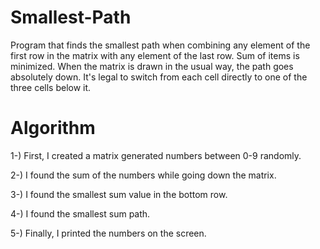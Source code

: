 # Smallest-Path
Program that finds the smallest path when combining any element of the first row in the matrix with any element of the last row. Sum of items is minimized.
When the matrix is drawn in the usual way, the path goes absolutely down. It's legal to switch from each cell directly to one of the three cells below it.

# Algorithm
1-) First, I created a matrix generated numbers between 0-9 randomly.

2-) I found the sum of the numbers while going down the matrix.

3-) I found the smallest sum value in the bottom row.

4-) I found the smallest sum path.

5-) Finally, I printed the numbers on the screen.



